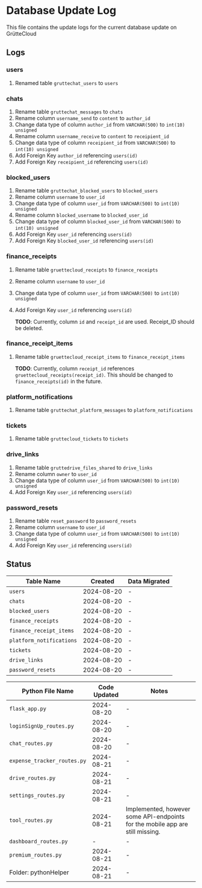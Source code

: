 # Database Update Log

This file contains the update logs for the current database update on GrütteCloud

## Logs

### users

1. Renamed table `gruttechat_users` to `users`

### chats

1. Rename table `gruttechat_messages` to `chats`
2. Rename column `username_send` to `content` to `author_id`
3. Change data type of column `author_id` from `VARCHAR(500)` to `int(10) unsigned`
4. Rename column `username_receive` to `content` to `receipient_id`
5. Change data type of column `receipient_id` from `VARCHAR(500)` to `int(10) unsigned`
6. Add Foreign Key `author_id` referencing `users(id)`
7. Add Foreign Key `receipient_id` referencing `users(id)`

### blocked_users

1. Rename table `gruttechat_blocked_users` to `blocked_users`
2. Rename column `username` to `user_id`
3. Change data type of column `user_id` from `VARCHAR(500)` to `int(10) unsigned`
4. Rename column `blocked_username` to `blocked_user_id`
5. Change data type of column `blocked_user_id` from `VARCHAR(500)` to `int(10) unsigned`
6. Add Foreign Key `user_id` referencing `users(id)`
7. Add Foreign Key `blocked_user_id` referencing `users(id)`

### finance_receipts

1. Rename table `gruettecloud_receipts` to `finance_receipts`
2. Rename column `username` to `user_id`
3. Change data type of column `user_id` from `VARCHAR(500)` to `int(10) unsigned`
4. Add Foreign Key `user_id` referencing `users(id)`

    **TODO**: Currently, column `id` and `receipt_id` are used. Receipt_ID should be deleted.

### finance_receipt_items

1. Rename table `gruettecloud_receipt_items` to `finance_receipt_items`

    **TODO**: Currently, column `receipt_id` references `gruettecloud_receipts(receipt_id)`. This should be changed to `finance_receipts(id)` in the future.

### platform_notifications

1. Rename table `gruttechat_platform_messages` to `platform_notifications`

### tickets

1. Rename table `gruttecloud_tickets` to `tickets`

### drive_links

1. Rename table `gruttedrive_files_shared` to `drive_links`
2. Rename column `owner` to `user_id`
3. Change data type of column `user_id` from `VARCHAR(500)` to `int(10) unsigned`
4. Add Foreign Key `user_id` referencing `users(id)`

### password_resets

1. Rename table `reset_password` to `password_resets`
2. Rename column `username` to `user_id`
3. Change data type of column `user_id` from `VARCHAR(500)` to `int(10) unsigned`
4. Add Foreign Key `user_id` referencing `users(id)`

## Status

| Table Name | Created | Data Migrated |
|------------|---------|---------------|
| `users` | 2024-08-20 | - |
| `chats` | 2024-08-20 | - |
| `blocked_users` | 2024-08-20 | - |
| `finance_receipts` | 2024-08-20 | - |
| `finance_receipt_items` | 2024-08-20 | - |
| `platform_notifications` | 2024-08-20 | - |
| `tickets` | 2024-08-20 | - |
| `drive_links` | 2024-08-20 | - |
| `password_resets` | 2024-08-20 | - |

| Python File Name | Code Updated | Notes |
|------------------|--------------|-------|
| `flask_app.py` | 2024-08-20 | - |
| `loginSignUp_routes.py` | 2024-08-20 | - |
| `chat_routes.py` | 2024-08-20 | - |
| `expense_tracker_routes.py` | 2024-08-21 | - |
| `drive_routes.py` | 2024-08-21 | - |
| `settings_routes.py` | 2024-08-21 | - |
| `tool_routes.py` | 2024-08-21 | Implemented, however some API-endpoints for the mobile app are still missing. |
| `dashboard_routes.py` | - | - |
| `premium_routes.py` | 2024-08-21 | - |
| Folder: pythonHelper | 2024-08-21 | - |